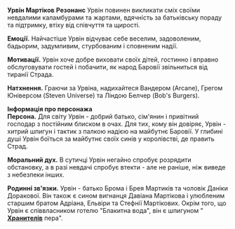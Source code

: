 **Урвін Мартіков**
__Резонанс__ Урвін повинен викликати сміх своїми невдалими каламбурами та жартами, вдячність за батьківську пораду та підтримку, втіху від співчуття та щирості.  

__**Емоції.**__ Найчастіше Урвін відчуває себе веселим, задоволеним, бадьорим, задумливим, стурбованим і сповненим надії.  

__**Мотивації.**__ Урвін хоче добре виховати своїх дітей, гостинно і вправно обслуговувати гостей і побачити, як народ Баровії звільниться від тиранії Страда.  

__**Натхнення.**__ Граючи за Урвіна, надихайтеся Вандером (Arcane), Грегом Юніверсом (Steven Universe) та Ліндою Белчер (Bob's Burgers).  

**Інформація про персонажа**  
__**Персона.**__ Для світу Урвін - добрий батько, сім'янин і привітний господар з постійним блиском в очах. Для тих, кому він довіряє, Урвін - хитрий шпигун і тактик з палкою надією на майбутнє Баровії. У глибині душі Урвін боїться за майбутнє своїх синів у королівстві, де править Страд.  

__**Моральний дух.**__ В сутичці Урвін негайно спробує розрядити обстановку, а в разі невдачі спробує втекти - але не раніше, ніж виведе з небезпеки інших.  

__**Родинні зв'язки.**__ Урвін - батько Брома і Брея Мартиків та чоловік Даніки Доракової. Він також є сином вигнанця Давіана Мартікова і улюбленим старшим братом Адріана, Ельвіри та Стефнії Мартікових. Окрім того, що Урвін є співвласником готелю "Блакитна вода", він є шпигуном " [**Хранителів**](https://www.strahdreloaded.com/Chapter+2+-+The+Land+of+Barovia/Lore+of+Barovia#Keepers%20of%20the%20Feather) пера".